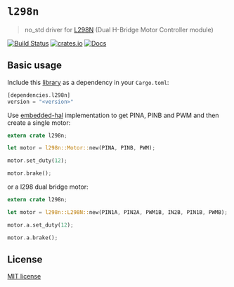 # `l298n`

> no_std driver for [L298N](https://www.st.com/resource/en/datasheet/l298.pdf) (Dual H-Bridge Motor Controller module)

[![Build Status](https://github.com/circuitry-maker/l298n/workflows/l298n-ci/badge.svg)](https://github.com/circuitry-maker/l298n/actions?query=workflow%3Al298n-ci)
[![crates.io](https://img.shields.io/crates/v/l298n.svg)](https://crates.io/crates/l298n)
[![Docs](https://docs.rs/l298n/badge.svg)](https://docs.rs/l298n)

## Basic usage

Include this [library](https://crates.io/crates/l298n) as a dependency in your `Cargo.toml`:

```rust
[dependencies.l298n]
version = "<version>"
```
Use [embedded-hal](https://github.com/rust-embedded/embedded-hal) implementation to get PINA, PINB and PWM and then create a single motor:

```rust
extern crate l298n;

let motor = l298n::Motor::new(PINA, PINB, PWM);

motor.set_duty(12);

motor.brake();

```
or a l298 dual bridge motor:
```rust
extern crate l298n;

let motor = l298n::L298N::new(PIN1A, PIN2A, PWM1B, IN2B, PIN1B, PWMB);

motor.a.set_duty(12);

motor.a.brake();

```

## License

[MIT license](http://opensource.org/licenses/MIT)
